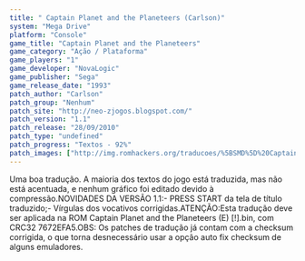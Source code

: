 ```yaml
---
title: " Captain Planet and the Planeteers (Carlson)"
system: "Mega Drive"
platform: "Console"
game_title: "Captain Planet and the Planeteers"
game_category: "Ação / Plataforma"
game_players: "1"
game_developer: "NovaLogic"
game_publisher: "Sega"
game_release_date: "1993"
patch_author: "Carlson"
patch_group: "Nenhum"
patch_site: "http://neo-zjogos.blogspot.com/"
patch_version: "1.1"
patch_release: "28/09/2010"
patch_type: "undefined"
patch_progress: "Textos - 92%"
patch_images: ["http://img.romhackers.org/traducoes/%5BSMD%5D%20Captain%20Planet%20and%20the%20Planeteers%20-%20Carlson%20-%201.png","http://img.romhackers.org/traducoes/%5BSMD%5D%20Captain%20Planet%20and%20the%20Planeteers%20-%20Carlson%20-%202.png","http://img.romhackers.org/traducoes/%5BSMD%5D%20Captain%20Planet%20and%20the%20Planeteers%20-%20Carlson%20-%203.png"]
---
```

Uma boa tradução. A maioria dos textos do jogo está traduzida, mas não está acentuada, e nenhum gráfico foi editado devido à compressão.NOVIDADES DA VERSÃO 1.1:- PRESS START da tela de título traduzido;- Vírgulas dos vocativos corrigidas.ATENÇÃO:Esta tradução deve ser aplicada na ROM Captain Planet and the Planeteers (E) [!].bin, com CRC32 7672EFA5.OBS: Os patches de tradução já contam com a checksum corrigida, o que torna desnecessário usar a opção auto fix checksum de alguns emuladores.